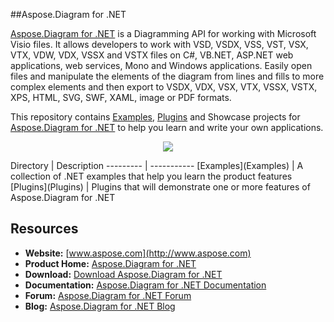 ##Aspose.Diagram for .NET

[Aspose.Diagram for .NET](https://products.aspose.com/diagram/net) is a Diagramming API for working with Microsoft Visio files. It allows developers to work with VSD, VSDX, VSS, VST, VSX, VTX, VDW, VDX, VSSX and VSTX files on C#, VB.NET, ASP.NET web applications, web services, Mono and Windows applications. Easily open files and manipulate the elements of the diagram from lines and fills to more complex elements and then export to VSDX, VDX, VSX, VTX, VSSX, VSTX, XPS, HTML, SVG, SWF, XAML, image or PDF formats.

This repository contains [Examples](Examples), [Plugins](Plugins) and Showcase projects for [Aspose.Diagram for .NET](https://products.aspose.com/diagram/net) to help you learn and write your own applications.

<p align="center">
  <a title="Download Examples ZIP" href="https://github.com/aspose-diagram/Aspose.Diagram-for-.NET/archive/master.zip">
	<img src="https://raw.github.com/AsposeExamples/java-examples-dashboard/master/images/downloadZip-Button-Large.png" />
  </a>
</p>
Directory | Description
--------- | -----------
[Examples](Examples)  | A collection of .NET examples that help you learn the product features
[Plugins](Plugins)  | Plugins that will demonstrate one or more features of Aspose.Diagram for .NET

## Resources

+ **Website:** [www.aspose.com](http://www.aspose.com)
+ **Product Home:** [Aspose.Diagram for .NET](https://products.aspose.com/diagram/net)
+ **Download:** [Download Aspose.Diagram for .NET](https://www.nuget.org/packages/Aspose.Diagram)
+ **Documentation:** [Aspose.Diagram for .NET Documentation](https://docs.aspose.com//display/diagramnet/Home)
+ **Forum:** [Aspose.Diagram for .NET Forum](https://forum.aspose.com/c/diagram)
+ **Blog:** [Aspose.Diagram for .NET Blog](https://blog.aspose.com/category/aspose-products/aspose-diagram-product-family/)

